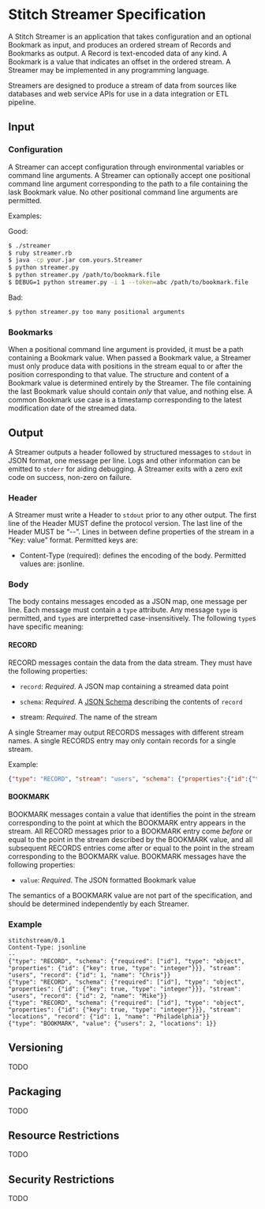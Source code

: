 # Stitch Streamer Specification

A Stitch Streamer is an application that takes configuration and an
optional Bookmark as input, and produces an ordered stream of Records
and Bookmarks as output. A Record is text-encoded data of any kind. A
Bookmark is a value that indicates an offset in the ordered stream. A
Streamer may be implemented in any programming language.

Streamers are designed to produce a stream of data from sources like
databases and web service APIs for use in a data integration or ETL
pipeline.

## Input

### Configuration

A Streamer can accept configuration through environmental variables or
command line arguments. A Streamer can optionally accept one positional
command line argument corresponding to the path to a file containing
the lask Bookmark value.  No other positional command line arguments
are permitted.

Examples:

Good:

```bash
$ ./streamer
$ ruby streamer.rb
$ java -cp your.jar com.yours.Streamer
$ python streamer.py
$ python streamer.py /path/to/bookmark.file
$ DEBUG=1 python streamer.py -i 1 --token=abc /path/to/bookmark.file
```

Bad:

```bash
$ python streamer.py too many positional arguments
```

### Bookmarks

When a positional command line argument is provided, it must be a path
containing a Bookmark value.  When passed a Bookmark value, a Streamer
must only produce data with positions in the stream equal to or after
the position corresponding to that value. The structure and content of
a Bookmark value is determined entirely by the Streamer.  The file
containing the last Bookmark value should contain *only* that value,
and nothing else. A common Bookmark use case is a timestamp
corresponding to the latest modification date of the streamed data.


## Output

A Streamer outputs a header followed by structured messages to
`stdout` in JSON format, one message per line. Logs and other
information can be emitted to `stderr` for aiding debugging. A
Streamer exits with a zero exit code on success, non-zero on failure.

### Header

A Streamer must write a Header to `stdout` prior to any other
output. The first line of the Header MUST define the protocol version.
The last line of the Header MUST be “--”.  Lines in between define
properties of the stream in a “Key: value” format.  Permitted keys
are:

 - Content-Type (required): defines the encoding of the
   body. Permitted values are: jsonline.


### Body

The body contains messages encoded as a JSON map, one message per
line. Each message must contain a `type` attribute. Any message `type`
is permitted, and `type`s are interpretted case-insensitively. The
following `type`s have specific meaning:

#### RECORD

RECORD messages contain the data from the data stream. They must have
the following properties:

 - `record`: *Required*. A JSON map containing a streamed data point
 
 - `schema`: *Required*. A [JSON Schema][schema] describing the
   contents of `record`

 - stream: *Required*. The name of the stream

A single Streamer may output RECORDS messages with different stream
names.  A single RECORDS entry may only contain records for a single
stream.

Example:

```json
{"type": "RECORD", "stream": "users", "schema": {"properties":{"id":{"type":"integer"}}}, "record": {"id": 0, "name": "Chris"}]}
```

[schema]: http://json-schema.org/ "JSON Schema"

#### BOOKMARK

BOOKMARK messages contain a value that identifies the point in the
stream corresponding to the point at which the BOOKMARK entry appears
in the stream.  All RECORD messages prior to a BOOKMARK entry come
*before* or equal to the point in the stream described by the BOOKMARK
value, and all subsequent RECORDS entries come after or equal to the
point in the stream corresponding to the BOOKMARK value. BOOKMARK
messages have the following properties:

 - `value`: *Required*. The JSON formatted Bookmark value

The semantics of a BOOKMARK value are not part of the specification,
and should be determined independently by each Streamer.

### Example

```
stitchstream/0.1
Content-Type: jsonline
--
{"type": "RECORD", "schema": {"required": ["id"], "type": "object", "properties": {"id": {"key": true, "type": "integer"}}}, "stream": "users", "record": {"id": 1, "name": "Chris"}}
{"type": "RECORD", "schema": {"required": ["id"], "type": "object", "properties": {"id": {"key": true, "type": "integer"}}}, "stream": "users", "record": {"id": 2, "name": "Mike"}}
{"type": "RECORD", "schema": {"required": ["id"], "type": "object", "properties": {"id": {"key": true, "type": "integer"}}}, "stream": "locations", "record": {"id": 1, "name": "Philadelphia"}}
{"type": "BOOKMARK", "value": {"users": 2, "locations": 1}}
```

## Versioning

TODO

## Packaging

TODO

## Resource Restrictions

TODO

## Security Restrictions

TODO
